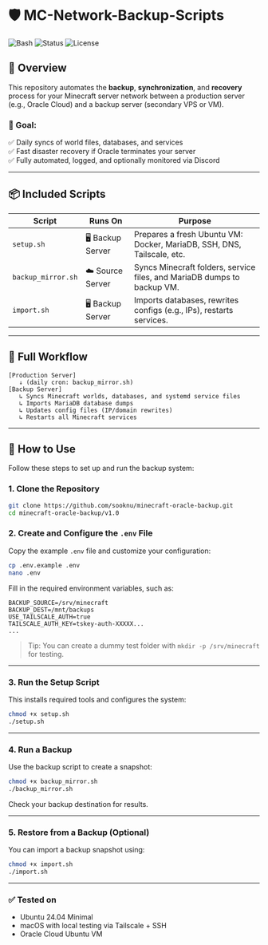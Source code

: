 # 🛡️ MC-Network-Backup-Scripts

![Bash](https://img.shields.io/badge/Bash-Scripts-green?logo=gnu-bash)
![Status](https://img.shields.io/badge/Status-Production%20Ready-brightgreen)
![License](https://img.shields.io/badge/License-MIT-blue)

## 📖 Overview

This repository automates the **backup**, **synchronization**, and **recovery** process for your Minecraft server network between a production server (e.g., Oracle Cloud) and a backup server (secondary VPS or VM).

### 🎯 Goal:
✅ Daily syncs of world files, databases, and services  
✅ Fast disaster recovery if Oracle terminates your server  
✅ Fully automated, logged, and optionally monitored via Discord

---

## 📦 Included Scripts

| Script              | Runs On          | Purpose                                                                 |
|---------------------|------------------|-------------------------------------------------------------------------|
| `setup.sh`          | 🖥 Backup Server  | Prepares a fresh Ubuntu VM: Docker, MariaDB, SSH, DNS, Tailscale, etc. |
| `backup_mirror.sh`  | ☁️ Source Server  | Syncs Minecraft folders, service files, and MariaDB dumps to backup VM. |
| `import.sh`         | 🖥 Backup Server  | Imports databases, rewrites configs (e.g., IPs), restarts services.     |

---

## 🔁 Full Workflow

```text
[Production Server]
   ↓ (daily cron: backup_mirror.sh)
[Backup Server]
   ↳ Syncs Minecraft worlds, databases, and systemd service files
   ↳ Imports MariaDB database dumps
   ↳ Updates config files (IP/domain rewrites)
   ↳ Restarts all Minecraft services
```
---

## 🚀 How to Use

Follow these steps to set up and run the backup system:

### 1. Clone the Repository

```bash
git clone https://github.com/sooknu/minecraft-oracle-backup.git
cd minecraft-oracle-backup/v1.0
```

### 2. Create and Configure the `.env` File

Copy the example `.env` file and customize your configuration:

```bash
cp .env.example .env
nano .env
```

Fill in the required environment variables, such as:

```env
BACKUP_SOURCE=/srv/minecraft
BACKUP_DEST=/mnt/backups
USE_TAILSCALE_AUTH=true
TAILSCALE_AUTH_KEY=tskey-auth-XXXXX...
...
```

> Tip: You can create a dummy test folder with `mkdir -p /srv/minecraft` for testing.

---

### 3. Run the Setup Script

This installs required tools and configures the system:

```bash
chmod +x setup.sh
./setup.sh
```

---

### 4. Run a Backup

Use the backup script to create a snapshot:

```bash
chmod +x backup_mirror.sh
./backup_mirror.sh
```

Check your backup destination for results.

---

### 5. Restore from a Backup (Optional)

You can import a backup snapshot using:

```bash
chmod +x import.sh
./import.sh
```

---

### ✅ Tested on

- Ubuntu 24.04 Minimal
- macOS with local testing via Tailscale + SSH
- Oracle Cloud Ubuntu VM

